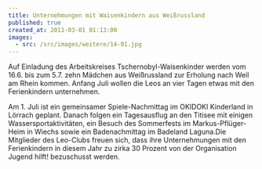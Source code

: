```yaml
---
title: Unternehmungen mit Waisenkindern aus Weißrussland
published: true
created_at: 2011-03-01 01:13:00
images:
  - src: /src/images/weitere/14-01.jpg
---
```


Auf Einladung des Arbeitskreises Tschernobyl-Waisenkinder werden vom 16.6. bis zum 5.7. zehn Mädchen aus Weißrussland zur Erholung nach Weil am Rhein kommen. Anfang Juli wollen die Leos an vier Tagen etwas mit den Ferienkindern unternehmen.

Am 1. Juli ist ein gemeinsamer Spiele-Nachmittag im OKIDOKI Kinderland in Lörrach geplant. Danach folgen ein Tagesausflug an den Titisee mit einigen Wassersportaktivitäten, ein Besuch des Sommerfests im Markus-Pflüger-Heim in Wiechs sowie ein Badenachmittag im Badeland Laguna.Die Mitglieder des Leo-Clubs freuen sich, dass ihre Unternehmungen mit den Ferienkindern in diesem Jahr zu zirka 30 Prozent von der Organisation Jugend hilft! bezuschusst werden.
